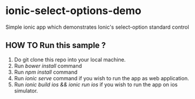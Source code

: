 # ionic-select-options-demo
Simple ionic app which demonstrates Ionic's select-option standard control

## HOW TO Run this sample ? ##
1. Do git clone this repo into your local machine.
2. Run <i>bower install</i> command
3. Run <i>npm install</i> command
4. Run <i>ionic serve</i> command if you wish to run the app as web application.
5. Run <i>ionic build ios && ionic run ios</i> if you wish to run the app on ios simulator.
